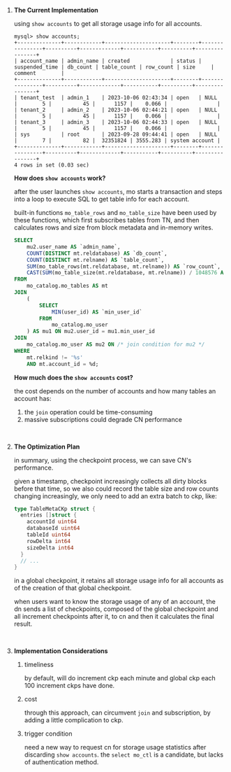 
1. **The Current Implementation**
   
    using `show accounts` to get all storage usage info for all accounts.

    ```
    mysql> show accounts;
    +--------------+------------+---------------------+--------+----------------+----------+-------------+-----------+----------+----------------+
    | account_name | admin_name | created             | status | suspended_time | db_count | table_count | row_count | size     | comment        |
    +--------------+------------+---------------------+--------+----------------+----------+-------------+-----------+----------+----------------+
    | tenant_test  | admin_1    | 2023-10-06 02:43:34 | open   | NULL           |        5 |          45 |      1157 |    0.066 |                |
    | tenant_2     | admin_2    | 2023-10-06 02:44:21 | open   | NULL           |        5 |          45 |      1157 |    0.066 |                |
    | tenant_3     | admin_3    | 2023-10-06 02:44:33 | open   | NULL           |        5 |          45 |      1157 |    0.066 |                |
    | sys          | root       | 2023-09-28 09:44:41 | open   | NULL           |        7 |          82 |  32351824 | 3555.283 | system account |
    +--------------+------------+---------------------+--------+----------------+----------+-------------+-----------+----------+----------------+
    4 rows in set (0.03 sec)
    ```

    **How does ****`show accounts`**** work?**

    after the user launches `show accounts`, mo starts a transaction and steps into a loop to execute SQL to get table info for each account. 

    built-in functions `mo_table_rows` and `mo_table_size` have been used by these functions, which first subscribes tables from TN, and then calculates rows and size from block metadata and in-memory writes.

    ```SQL
    SELECT
        mu2.user_name AS `admin_name`,
        COUNT(DISTINCT mt.reldatabase) AS `db_count`,
        COUNT(DISTINCT mt.relname) AS `table_count`,
        SUM(mo_table_rows(mt.reldatabase, mt.relname)) AS `row_count`,
        CAST(SUM(mo_table_size(mt.reldatabase, mt.relname)) / 1048576 AS DECIMAL(29, 3)) AS `size`
    FROM
        mo_catalog.mo_tables AS mt
    JOIN
        (
            SELECT
                MIN(user_id) AS `min_user_id`
            FROM
                mo_catalog.mo_user
        ) AS mu1 ON mu2.user_id = mu1.min_user_id
    JOIN
        mo_catalog.mo_user AS mu2 ON /* join condition for mu2 */
    WHERE
        mt.relkind != '%s'
        AND mt.account_id = %d;
    
    ```

    **How much does the ****`show accounts`**** cost?**

    the cost depends on the number of accounts and how many tables an account has:
      1. the `join` operation could be time-consuming
      2. massive subscriptions could degrade CN performance

<br/>

2. **The Optimization Plan**

    in summary, using the checkpoint process, we can save CN's performance. 

    given a timestamp, checkpoint increasingly collects all dirty blocks before that time, so we also could record the table size and row counts changing increasingly, we only need to add an extra batch to ckp, like:

    ```Go
    type TableMetaCKp struct {
      entries []struct {
        accountId uint64
        databaseId uint64
        tableId uint64
        rowDelta int64
        sizeDelta int64
      }
      // ...
    }
    ```

    in a global checkpoint, it retains all storage usage info for all accounts as of the creation of that global checkpoint.

    when users want to know the storage usage of any of an account, the dn sends a list of checkpoints, composed of the global checkpoint and all increment checkpoints after it, to cn and then it calculates the final result.

<br/>

3. **Implementation Considerations**
    1. timeliness

        by default, will do increment ckp each minute and global ckp each 100 increment ckps have done.
    2. cost

        through this approach, can circumvent `join` and subscription, by adding a little complication to ckp.
    3. trigger condition

        need a new way to request cn for storage usage statistics after discarding `show accounts`. the `select mo_ctl` is a candidate, but lacks of authentication method.

